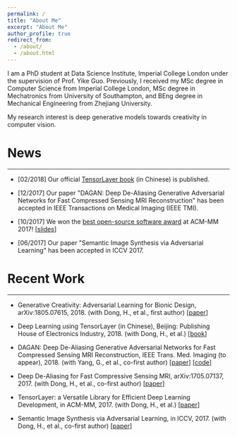 ```yaml
---
permalink: /
title: "About Me"
excerpt: "About Me"
author_profile: true
redirect_from: 
  - /about/
  - /about.html
---
```

I am a PhD student at Data Science Institute, Imperial College London under the supervision of Prof. Yike Guo. Previously, I received my MSc degree in Computer Science from Imperial College London, MSc degree in Mechatronics from University of Southampton, and BEng degree in Mechanical Engineering from Zhejiang University.

My research interest is deep generative models towards creativity in computer vision.

# News
***
- [02/2018] Our official [TensorLayer book](http://www.broadview.com.cn/book/5059) (in Chinese) is published.

- [12/2017] Our paper "DAGAN: Deep De-Aliasing Generative Adversarial Networks for Fast Compressed Sensing MRI Reconstruction" has been accepted in IEEE Transactions on Medical Imaging (IEEE TMI).

- [10/2017] We won the [best open-source software award](http://www.acmmm.org/2017/mm-2017-awardees/) at ACM-MM 2017! [[slides](https://github.com/shorxp/tensorlayer-chinese/blob/master/docs/TensorLayer%20ACM%20MM.pdf)]

- [06/2017] Our paper "Semantic Image Synthesis via Adversarial Learning" has been accepted in ICCV 2017.

# Recent Work
***
- Generative Creativity: Adversarial Learning for Bionic Design, arXiv:1805.07615, 2018. (with Dong, H., et al., first author) [[paper](https://arxiv.org/abs/1805.07615)]

- Deep Learning using TensorLayer (in Chinese), Beijing: Publishing House of Electronics Industry, 2018. (with Dong, H., et al.) [[book](http://www.broadview.com.cn/book/5059)]

- DAGAN: Deep De-Aliasing Generative Adversarial Networks for Fast Compressed Sensing MRI Reconstruction, IEEE Trans. Med. Imaging (to appear), 2018. (with Yang, G., et al., co-first author) [[paper](https://ieeexplore.ieee.org/document/8233175/)] [[code](https://github.com/nebulaV/DAGAN)]

- Deep De-Aliasing for Fast Compressive Sensing MRI, arXiv:1705.07137, 2017. (with Dong, H., et al., co-first author) [[paper](https://arxiv.org/abs/1705.07137)]

- TensorLayer: a Versatile Library for Efficient Deep Learning Development, in ACM-MM, 2017. (with Dong, H., et al.) [[paper](https://arxiv.org/abs/1707.08551)]

- Semantic Image Synthesis via Adversarial Learning, in ICCV, 2017. (with Dong, H., et al., co-first author) [[paper](http://openaccess.thecvf.com/content_ICCV_2017/papers/Dong_Semantic_Image_Synthesis_ICCV_2017_paper.pdf)]
